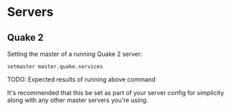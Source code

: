# Servers

## Quake 2

Setting the master of a running Quake 2 server:

```
setmaster master.quake.services
```

TODO: Expected results of running above command

It's recommended that this be set as part of your server config for simplicity along with any other master servers you're using.
